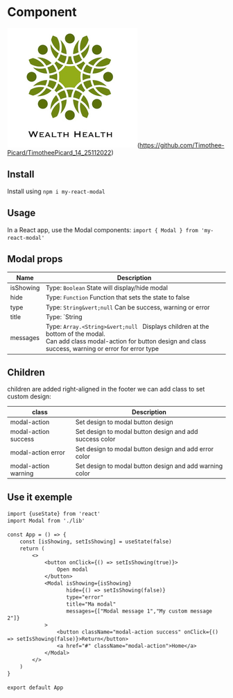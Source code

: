 # Component

![logo](./public/logo.jpg)(https://github.com/Timothee-Picard/TimotheePicard_14_25112022)

## Install

Install using `npm i my-react-modal`

## Usage

In a React app, use the Modal components:
`import { Modal } from 'my-react-modal'`

## Modal props

| Name      | Description                                                                                                                                                                           |
|-----------|---------------------------------------------------------------------------------------------------------------------------------------------------------------------------------------|
| isShowing | Type: `Boolean` State will display/hide modal                                                                                                                                         |
| hide      | Type: `Function` Function that sets the state to false                                                                                                                                |
| type      | Type: `String&vert;null` Can be success, warning or error                                                                                                                             |
| title     | Type: `String|null`  Set the title of modal                                                                                                                                      |
| messages  | Type: `Array.<String>&vert;null ` Displays children at the bottom of the modal. <br />Can add class modal-action for button design and class success, warning or error for error type |

##  Children

children are added right-aligned in the footer we can add class to set custom design:

| class                | Description                                              |
|----------------------|----------------------------------------------------------|
| modal-action         | Set design to modal button design                        |
| modal-action success | Set design to modal button design and add success color  |
| modal-action error   | Set design to modal button design and add error color    |
| modal-action warning | Set design to modal button design and add warning color  |


## Use it exemple
```
import {useState} from 'react'
import Modal from './lib'

const App = () => {
    const [isShowing, setIsShowing] = useState(false)
    return (
        <>
            <button onClick={() => setIsShowing(true)}>
                Open modal
            </button>
            <Modal isShowing={isShowing}
                   hide={() => setIsShowing(false)}
                   type="error"
                   title="Ma modal"
                   messages={["Modal message 1","My custom message 2"]}
            >
                <button className="modal-action success" onClick={() => setIsShowing(false)}>Return</button>
                <a href="#" className="modal-action">Home</a>
            </Modal>
        </>
    )
}

export default App
```
